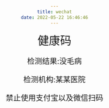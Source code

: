 ```yaml
---
title: wechat
date: 2022-05-22 16:46:46
---
```


<head>
  <style>
    .pic {
      text-align: center;
    }
    span.text {
      font-size: 30px;
    }
    p {
      font-size: 20px;
    }
  </style>
  <script type="text/javascript"
    src="https://lf6-cdn-tos.bytecdntp.com/cdn/expire-1-M/qrious/4.0.2/qrious.min.js"></script>
  <script>
    window.onload = function () {
      setInterval(function () {
        fnDate();
      }, 1000);
    };
    function fnDate() {
      var oDiv = document.getElementById("time");
      var date = new Date();
      var year = date.getFullYear();
      var month = date.getMonth();
      var data = date.getDate();
      var hours = date.getHours();
      var minute = date.getMinutes();
      var second = date.getSeconds();
      var time =
        year +
        "-" +
        fnW(month + 1) +
        "-" +
        fnW(data) +
        " " +
        fnW(hours) +
        ":" +
        fnW(minute) +
        ":" +
        fnW(second);
      oDiv.innerHTML = time;
    }
    function fnW(str) {
      var num;
      str > 10 ? (num = str) : (num = "0" + str);
      return num;
    }
  </script>
</head>
<body class="pic">
  <div class="bg">
    <span class="text">健康码</span>
    <div id="time"></div>
    <img id="qr" />
    <p class:"text">检测结果:没毛病</p>
    <p class:"text">检测机构:某某医院</p>
    <p class:"text">禁止使用支付宝以及微信扫码</p>
  </div>
  <script>
    var qr = new QRious({
      element: document.getElementById("qr"),
      size: 300,
      background: "rgba(0,0,0,0)",
      foreground: "green",
      level: "M",
      value:
        "vmess://eyJwcyI6IkpNUy01MDU5MTNAYzkzczgwMS5qYW1qYW1zLm5ldDoyODE4NiIsInBvcnQiOiIyODE4NiIsImlkIjoiMzk0NWU0NmItY2UzMy00YWNkLTgyYTctNTdjYjVhMTdiN2Q3IiwiYWlkIjowLCJuZXQiOiJ0Y3AiLCJ0eXBlIjoibm9uZSIsInRscyI6Im5vbmUiLCJzbmkiOiIiLCJhZGQiOiJjOTNzODAxLmphbWphbXMubmV0In0",
    });
  </script>
